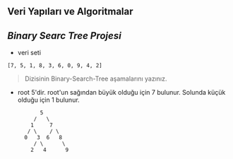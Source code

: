 ## Veri Yapıları ve Algoritmalar
## *Binary Searc Tree Projesi*
- veri seti

```[7, 5, 1, 8, 3, 6, 0, 9, 4, 2] ```
> Dizisinin Binary-Search-Tree aşamalarını yazınız.

* root 5'dir. root'un sağından büyük olduğu için 7 bulunur.
Solunda küçük olduğu için 1 bulunur.

             5      
           /   \
          1     7
         / \    / \
        0   3  6   8 
           / \      \
          2   4      9
